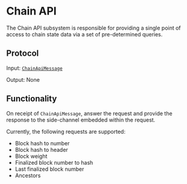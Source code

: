 # Chain API

The Chain API subsystem is responsible for providing a single point of access to chain state data via a set of pre-determined queries.

## Protocol

Input: [`ChainApiMessage`](../../types/overseer-protocol.md#chain-api-message)

Output: None

## Functionality

On receipt of `ChainApiMessage`, answer the request and provide the response to the side-channel embedded within the request.

Currently, the following requests are supported:
* Block hash to number
* Block hash to header
* Block weight
* Finalized block number to hash
* Last finalized block number
* Ancestors
